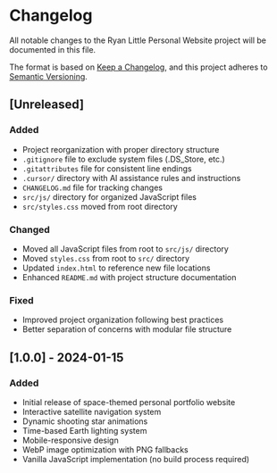 # Changelog

All notable changes to the Ryan Little Personal Website project will be documented in this file.

The format is based on [Keep a Changelog](https://keepachangelog.com/en/1.0.0/),
and this project adheres to [Semantic Versioning](https://semver.org/spec/v2.0.0.html).

## [Unreleased]

### Added
- Project reorganization with proper directory structure
- `.gitignore` file to exclude system files (.DS_Store, etc.)
- `.gitattributes` file for consistent line endings
- `.cursor/` directory with AI assistance rules and instructions
- `CHANGELOG.md` file for tracking changes
- `src/js/` directory for organized JavaScript files
- `src/styles.css` moved from root directory

### Changed
- Moved all JavaScript files from root to `src/js/` directory
- Moved `styles.css` from root to `src/` directory
- Updated `index.html` to reference new file locations
- Enhanced `README.md` with project structure documentation

### Fixed
- Improved project organization following best practices
- Better separation of concerns with modular file structure

## [1.0.0] - 2024-01-15

### Added
- Initial release of space-themed personal portfolio website
- Interactive satellite navigation system
- Dynamic shooting star animations
- Time-based Earth lighting system
- Mobile-responsive design
- WebP image optimization with PNG fallbacks
- Vanilla JavaScript implementation (no build process required)
